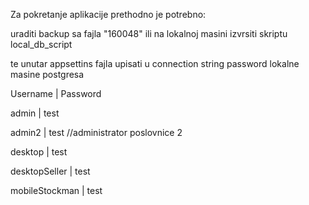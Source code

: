 Za pokretanje aplikacije prethodno je potrebno:

uraditi backup sa fajla "160048" ili na lokalnoj masini izvrsiti skriptu local_db_script

te unutar appsettins fajla upisati u connection string password lokalne masine postgresa

Username | Password

admin | test

admin2 | test      //administrator poslovnice 2

desktop | test

desktopSeller | test

mobileStockman | test 
